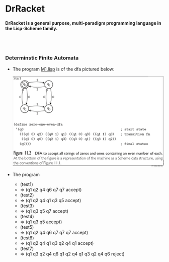 <h1>DrRacket</h1>

<h4>DrRacket is a general purpose, multi-paradigm programming language in the Lisp-Scheme family. </h4>

</br>
</br>
<h3> Determinstic Finite Automata </h3>
<ul>
<li><p> The program <a href="https://github.com/mharoot/DrRacket/blob/master/DFA/M1.lisp">M1.lisp</a> is of the dfa pictured below:</p>
<img src="https://raw.githubusercontent.com/mharoot/DrRacket/master/images/DeterministicFiniteStateMachine1.PNG"/>
</li>
<li>
<p> The program   </p>
<ul>
<li>(test1)
</li><li>=> (q1 q2 q4 q6 q7 q7 accept)</li>
   <li>(test2)
</li><li>=> (q1 q2 q4 q1 q3 q5 accept)</li>
   <li>(test3)
</li><li>=> (q1 q3 q5 q7 accept)</li>
   <li>(test4)
</li><li>=> (q1 q3 q5 accept)</li>
   <li>(test5)
</li><li>=> (q1 q2 q4 q6 q7 q7 q7 accept)</li>
   <li>(test6)
</li><li>=> (q1 q2 q4 q1 q3 q2 q4 q1 accept)</li>
   <li>(test7)
</li><li>=> (q1 q3 q2 q4 q6 q1 q2 q4 q1 q3 q2 q4 q6 reject)</li>
</ul>
</li>
</ul>


